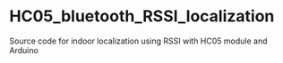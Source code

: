 # HC05_bluetooth_RSSI_localization
Source code for indoor localization using RSSI with HC05 module and Arduino
